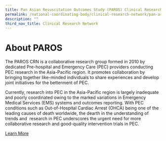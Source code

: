 ```yaml
---
title: Pan Asian Resuscitation Outcomes Study (PAROS) Clinical Research Network (CRN)
permalink: /national-coordinating-body/clinical-research-network/pan-asian-resuscitation-outcomes-study-paros/
description: ""
third_nav_title: Clinical Research Network
---
```

**About PAROS**
===============

The PAROS CRN is a collaborative research group formed in 2010 by dedicated Pre-hospital and Emergency Care (PEC) providers conducting PEC research in the Asia-Pacific region. It promotes&nbsp;collaboration by bringing together like-minded individuals to share experiences and develop joint initiatives for the betterment of PEC.

Currently, research into PEC in the Asia-Pacific region is largely inadequate and poorly coordinated owing to the marked variations in Emergency Medical Services (EMS) systems and outcomes reporting. With PEC conditions such as Out-of-Hospital Cardiac Arrest (OHCA) being one of the leading causes of death worldwide, the dearth in the understanding of trends and  research in PEC underscores the urgent need for more collaborative research and good-quality intervention trials in PEC.

[Learn More](/paros/about-paros/)